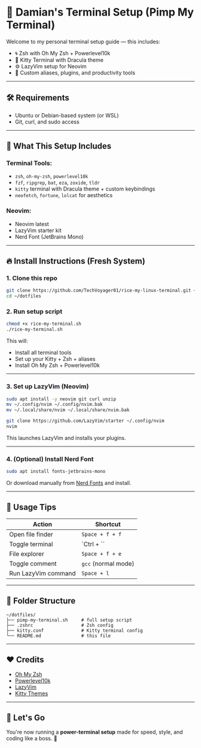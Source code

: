 # 🚀 Damian's Terminal Setup (Pimp My Terminal)

Welcome to my personal terminal setup guide — this includes:

- 🌀 Zsh with Oh My Zsh + Powerlevel10k
- 🦾 Kitty Terminal with Dracula theme
- ⚙️ LazyVim setup for Neovim
- 🔧 Custom aliases, plugins, and productivity tools

---

## 🛠 Requirements

- Ubuntu or Debian-based system (or WSL)
- Git, curl, and sudo access

---

## 🧰 What This Setup Includes

### Terminal Tools:
- `zsh`, `oh-my-zsh`, `powerlevel10k`
- `fzf`, `ripgrep`, `bat`, `eza`, `zoxide`, `tldr`
- `kitty` terminal with Dracula theme + custom keybindings
- `neofetch`, `fortune`, `lolcat` for aesthetics

### Neovim:
- Neovim latest
- LazyVim starter kit
- Nerd Font (JetBrains Mono)

---

## 🔥 Install Instructions (Fresh System)

### 1. Clone this repo

```bash
git clone https://github.com/TechVoyager01/rice-my-linux-terminal.git ~/dotfiles
cd ~/dotfiles
```

### 2. Run setup script

```bash
chmod +x rice-my-terminal.sh
./rice-my-terminal.sh
```

This will:
- Install all terminal tools
- Set up your Kitty + Zsh + aliases
- Install Oh My Zsh + Powerlevel10k

---

### 3. Set up LazyVim (Neovim)

```bash
sudo apt install -y neovim git curl unzip
mv ~/.config/nvim ~/.config/nvim.bak
mv ~/.local/share/nvim ~/.local/share/nvim.bak

git clone https://github.com/LazyVim/starter ~/.config/nvim
nvim
```

This launches LazyVim and installs your plugins.

---

### 4. (Optional) Install Nerd Font

```bash
sudo apt install fonts-jetbrains-mono
```

Or download manually from [Nerd Fonts](https://www.nerdfonts.com/font-downloads) and install.

---

## 🧠 Usage Tips

| Action              | Shortcut            |
|---------------------|---------------------|
| Open file finder    | `Space + f + f`     |
| Toggle terminal     | `Ctrl + \``         |
| File explorer       | `Space + f + e`     |
| Toggle comment      | `gcc` (normal mode) |
| Run LazyVim command | `Space + l`         |


---

## 📂 Folder Structure

```
~/dotfiles/
├── pimp-my-terminal.sh     # full setup script
├── .zshrc                  # Zsh config
├── kitty.conf              # Kitty terminal config
└── README.md               # this file
```

---

## ❤️ Credits
- [Oh My Zsh](https://ohmyz.sh)
- [Powerlevel10k](https://github.com/romkatv/powerlevel10k)
- [LazyVim](https://www.lazyvim.org)
- [Kitty Themes](https://github.com/dexpota/kitty-themes)

---

## 🙌 Let's Go
You're now running a **power-terminal setup** made for speed, style, and coding like a boss. 💪
